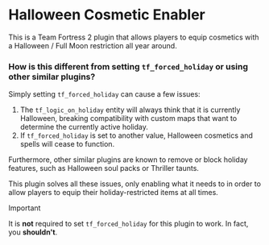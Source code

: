 # Halloween Cosmetic Enabler

This is a Team Fortress 2 plugin that allows players to equip cosmetics with a Halloween / Full Moon restriction all year around.

### How is this different from setting `tf_forced_holiday` or using other similar plugins?

Simply setting `tf_forced_holiday` can cause a few issues:

1. The `tf_logic_on_holiday` entity will always think that it is currently Halloween, breaking compatibility with custom maps that want to determine the currently active holiday.
2. If `tf_forced_holiday` is set to another value, Halloween cosmetics and spells will cease to function.

Furthermore, other similar plugins are known to remove or block holiday features, such as Halloween soul packs or
Thriller taunts.

This plugin solves all these issues, only enabling what it needs to in order to allow players to equip their holiday-restricted items at all times.

> [!IMPORTANT]  
> It is **not** required to set `tf_forced_holiday` for this plugin to work. In fact, you **shouldn't**.
